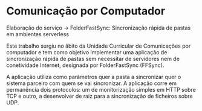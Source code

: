 # Comunicação por Computador

Elaboração do serviço -> FolderFastSync: Sincronização rápida de pastas em ambientes serverless

Este trabalho surgiu no âbito da Unidade Curricular de Comunicações por computador e tem como objetivo implementar uma aplicação de sincronização rápida de pastas sem necessitar de servidores nem de conetividade Internet, designada por FolderFastSync (FFSync).

A aplicação utiliza como parâmetros quer a pasta a sincronizar quer o sistema parceiro com quem se vai sincronizar.
A aplicação corre em permanência dois protocolos: um de monitorização simples em HTTP sobre TCP e outro, a desenvolver de raiz para a sincronização de ficheiros sobre UDP.
